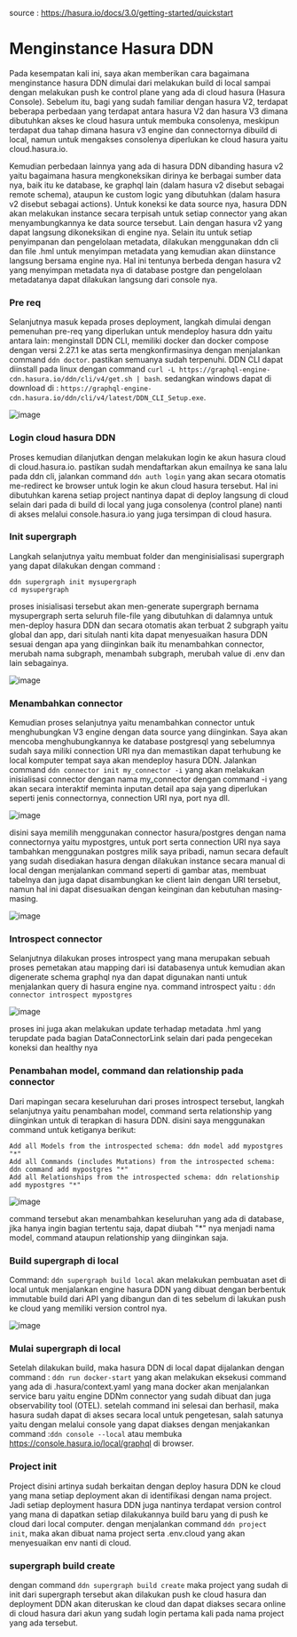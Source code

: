 source : https://hasura.io/docs/3.0/getting-started/quickstart

# Menginstance Hasura DDN

Pada kesempatan kali ini, saya akan memberikan cara bagaimana menginstance hasura DDN dimulai dari melakukan build di local sampai dengan melakukan push ke control plane yang ada di cloud hasura (Hasura Console).
Sebelum itu, bagi yang sudah familiar dengan hasura V2, terdapat beberapa perbedaan yang terdapat antara hasura V2 dan hasura V3 dimana dibutuhkan akses ke cloud hasura untuk membuka consolenya, meskipun terdapat dua tahap dimana hasura v3 engine dan connectornya dibuild di local, namun untuk mengakses consolenya diperlukan ke cloud hasura yaitu cloud.hasura.io.

Kemudian perbedaan lainnya yang ada di hasura DDN dibanding hasura v2 yaitu bagaimana hasura mengkoneksikan dirinya ke berbagai sumber data nya, baik itu ke database, ke graphql lain (dalam hasura v2 disebut sebagai remote schema), ataupun ke custom logic yang dibutuhkan (dalam hasura v2 disebut sebagai actions). Untuk koneksi ke data source nya, hasura DDN akan melakukan instance secara terpisah untuk setiap connector yang akan menyambungkannya ke data source tersebut. Lain dengan hasura v2 yang dapat langsung dikoneksikan di engine nya. Selain itu untuk setiap penyimpanan dan pengelolaan metadata, dilakukan menggunakan ddn cli dan file .hml untuk menyimpan metadata yang kemudian akan diinstance langsung bersama engine nya. Hal ini tentunya berbeda dengan hasura v2 yang menyimpan metadata nya di database postgre dan pengelolaan metadatanya dapat dilakukan langsung dari console nya.

### Pre req
Selanjutnya masuk kepada proses deployment, langkah dimulai dengan pemenuhan pre-req yang diperlukan untuk mendeploy hasura ddn yaitu antara lain: menginstall DDN CLI, memiliki docker dan docker compose dengan versi 2.27.1 ke atas serta mengkonfirmasinya dengan menjalankan command `ddn doctor`. pastikan semuanya sudah terpenuhi. DDN CLI dapat diinstall pada linux dengan command `curl -L https://graphql-engine-cdn.hasura.io/ddn/cli/v4/get.sh | bash`. sedangkan windows dapat di download di : `https://graphql-engine-cdn.hasura.io/ddn/cli/v4/latest/DDN_CLI_Setup.exe`.

![image](https://github.com/user-attachments/assets/9bd52965-fa84-4e4a-ba9b-36debf2241c4)

### Login cloud hasura DDN
Proses kemudian dilanjutkan dengan melakukan login ke akun hasura cloud di cloud.hasura.io. pastikan sudah mendaftarkan akun emailnya ke sana lalu pada ddn cli, jalankan command `ddn auth login` yang akan secara otomatis me-redirect ke browser untuk login ke akun cloud hasura tersebut. Hal ini dibutuhkan karena setiap project nantinya dapat di deploy langsung di cloud selain dari pada di build di local yang juga consolenya (control plane) nanti di akses melalui console.hasura.io yang juga tersimpan di cloud hasura.

### Init supergraph
Langkah selanjutnya yaitu membuat folder dan menginisialisasi supergraph yang dapat dilakukan dengan command :

```
ddn supergraph init mysupergraph
cd mysupergraph
```

proses inisialisasi tersebut akan men-generate supergraph bernama mysupergraph serta seluruh file-file yang dibutuhkan di dalamnya untuk men-deploy hasura DDN dan secara otomatis akan terbuat 2 subgraph yaitu global dan app, dari situlah nanti kita dapat menyesuaikan hasura DDN sesuai dengan apa yang diinginkan baik itu menambahkan connector, merubah nama subgraph, menambah subgraph, merubah value di .env dan lain sebagainya.

![image](https://github.com/user-attachments/assets/12db8241-3ee0-4873-8329-19977dbeb549)

### Menambahkan connector
Kemudian proses selanjutnya yaitu menambahkan connector untuk menghubungkan V3 engine dengan data source yang diinginkan. Saya akan mencoba menghubungkannya ke database postgresql yang sebelumnya sudah saya miliki connection URI nya dan memastikan dapat terhubung ke local komputer tempat saya akan mendeploy hasura DDN. Jalankan command `ddn connector init my_connector -i` yang akan melakukan inisialisasi connector dengan nama my_connector dengan command -i yang akan secara interaktif meminta inputan detail apa saja yang diperlukan seperti jenis connectornya, connection URI nya, port nya dll. 

![image](https://github.com/user-attachments/assets/2a6f76c8-3ade-4fda-adca-88991e9ad5d5)

disini saya memilih menggunakan connector hasura/postgres dengan nama connectornya yaitu mypostgres, untuk port serta connection URI nya saya tambahkan menggunakan postgres milik saya pribadi, namun secara default yang sudah disediakan hasura dengan dilakukan instance secara manual di local dengan menjalankan command seperti di gambar atas, membuat tabelnya dan juga dapat disambungkan ke client lain dengan URI tersebut, namun hal ini dapat disesuaikan dengan keinginan dan kebutuhan masing-masing.

![image](https://github.com/user-attachments/assets/57921442-fa24-431c-9b94-1813567175ef)

### Introspect connector
Selanjutnya dilakukan proses introspect yang mana merupakan sebuah proses pemetakan atau mapping dari isi databasenya untuk kemudian akan digenerate schema graphql nya dan dapat digunakan nanti untuk menjalankan query di hasura engine nya. command introspect yaitu : `ddn connector introspect mypostgres`

![image](https://github.com/user-attachments/assets/c6fae48f-bf58-4b02-9473-4e0675585ffc)

proses ini juga akan melakukan update terhadap metadata .hml yang terupdate pada bagian DataConnectorLink selain dari pada pengecekan koneksi dan healthy nya

### Penambahan model, command dan relationship pada connector
Dari mapingan secara keseluruhan dari proses introspect tersebut, langkah selanjutnya yaitu penambahan model, command serta relationship yang diinginkan untuk di terapkan di hasura DDN. disini saya menggunakan command untuk ketiganya berikut:

```
Add all Models from the introspected schema: ddn model add mypostgres "*"
Add all Commands (includes Mutations) from the introspected schema: ddn command add mypostgres "*"
Add all Relationships from the introspected schema: ddn relationship add mypostgres "*"
```

![image](https://github.com/user-attachments/assets/ec5ce4c7-3e33-428f-8019-d546ddc0a677)

command tersebut akan menambahkan keseluruhan yang ada di database, jika hanya ingin bagian tertentu saja, dapat diubah "*" nya menjadi nama model, command ataupun relationship yang diinginkan saja.

### Build supergraph di local

Command: `ddn supergraph build local` akan melakukan pembuatan aset di local untuk menjalankan engine hasura DDN yang dibuat dengan berbentuk immutable build dari API yang dibangun dan di tes sebelum di lakukan push ke cloud yang memiliki version control nya. 

![image](https://github.com/user-attachments/assets/fc7dd52a-9b15-45e2-b027-f1033967ad06)

### Mulai supergraph di local

Setelah dilakukan build, maka hasura DDN di local dapat dijalankan dengan command :
`ddn run docker-start` yang akan melakukan eksekusi command yang ada di .hasura/context.yaml yang mana docker akan menjalankan service baru yaitu engine DDNm connector yang sudah dibuat dan juga observability tool (OTEL). setelah command ini selesai dan berhasil, maka hasura sudah dapat di akses secara local untuk pengetesan, salah satunya yaitu dengan melalui console yang dapat diakses dengan menjakankan command :`ddn console --local` atau membuka https://console.hasura.io/local/graphql di browser.

### Project init

Project disini artinya sudah berkaitan dengan deploy hasura DDN ke cloud yang mana setiap deployment akan di identifikasi dengan nama project. Jadi setiap deployment hasura DDN juga nantinya terdapat version control yang mana di dapatkan setiap dilakukannya build baru yang di push ke cloud dari local computer. dengan menjalankan command `ddn project init`, maka akan dibuat nama project serta .env.cloud yang akan menyesuaikan env nanti di cloud.

### supergraph build create

dengan command `ddn supergraph build create` maka project yang sudah di init dari supergraph tersebut akan dilakukan push ke cloud hasura dan deployment DDN akan diteruskan ke cloud dan dapat diakses secara online di cloud hasura dari akun yang sudah login pertama kali pada nama project yang ada tersebut.








